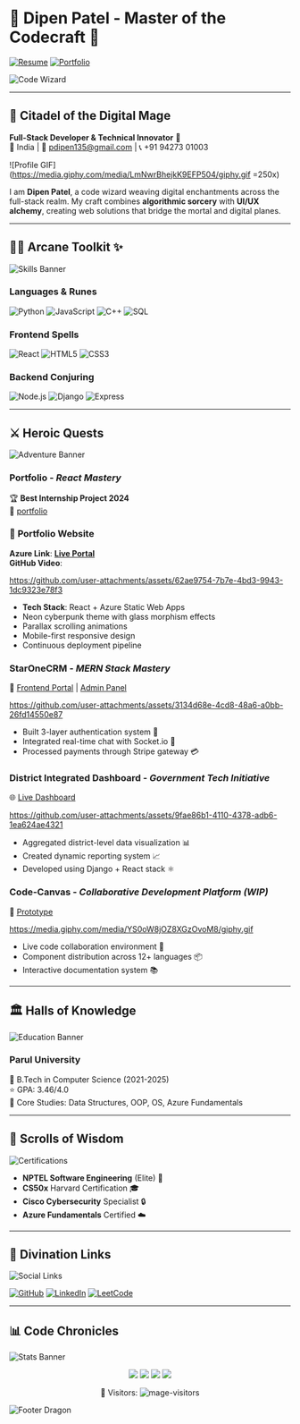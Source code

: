 
# 🐉 **Dipen Patel - Master of the Codecraft** 🚀
[![Resume](https://img.shields.io/badge/Download_Resume-4285F4?style=for-the-badge&logo=google-drive&logoColor=white)](https://drive.google.com/uc?export=download&id=17qtNnhWm3CC3_0xxX8U8Ew1zj088J9ft)
[![Portfolio](https://img.shields.io/badge/Portfolio-00f0ff?style=for-the-badge&logo=azure-devops&logoColor=white)](https://azure-portfolio.alynor.wiki)

![Code Wizard](https://media.giphy.com/media/qgQUggAC3Pfv687qPC/giphy.gif)

---

## 🏰 **Citadel of the Digital Mage**
**Full-Stack Developer & Technical Innovator** 🔮  
📍 India | 📧 pdipen135@gmail.com | 📞 +91 94273 01003  

![Profile GIF](https://media.giphy.com/media/LmNwrBhejkK9EFP504/giphy.gif =250x)

I am **Dipen Patel**, a code wizard weaving digital enchantments across the full-stack realm. My craft combines **algorithmic sorcery** with **UI/UX alchemy**, creating web solutions that bridge the mortal and digital planes.

---

## 🧙‍♂️ **Arcane Toolkit** ✨
![Skills Banner](https://media.giphy.com/media/3oKIPEqDGUULpEU0aQ/giphy.gif)

### **Languages & Runes**
![Python](https://img.shields.io/badge/Python-3776AB?style=for-the-badge&logo=python&logoColor=white)
![JavaScript](https://img.shields.io/badge/JavaScript-F7DF1E?style=for-the-badge&logo=javascript&logoColor=black)
![C++](https://img.shields.io/badge/C++-00599C?style=for-the-badge&logo=c%2B%2B&logoColor=white)
![SQL](https://img.shields.io/badge/SQL-4479A1?style=for-the-badge&logo=mysql&logoColor=white)

### **Frontend Spells**
![React](https://img.shields.io/badge/React-61DAFB?style=for-the-badge&logo=react&logoColor=black)
![HTML5](https://img.shields.io/badge/HTML5-E34F26?style=for-the-badge&logo=html5&logoColor=white)
![CSS3](https://img.shields.io/badge/CSS3-1572B6?style=for-the-badge&logo=css3&logoColor=white)

### **Backend Conjuring**
![Node.js](https://img.shields.io/badge/Node.js-339933?style=for-the-badge&logo=nodedotjs&logoColor=white)
![Django](https://img.shields.io/badge/Django-092E20?style=for-the-badge&logo=django&logoColor=white)
![Express](https://img.shields.io/badge/Express-000000?style=for-the-badge&logo=express&logoColor=white)

---

## ⚔️ **Heroic Quests**
![Adventure Banner](https://media.giphy.com/media/3o7abKhOpu0NwenH3O/giphy.gif)

### **Portfolio** - _React Mastery_
🏆 **Best Internship Project 2024**  
🔗 [portfolio](https://dipen.alynor.wiki)


### 🏰 **Portfolio Website** 
**Azure Link**: [**Live Portal**](https://azure-portfolio.alynor.wiki)  
**GitHub Video**:  

https://github.com/user-attachments/assets/62ae9754-7b7e-4bd3-9943-1dc9323e78f3

- **Tech Stack**: React + Azure Static Web Apps
- Neon cyberpunk theme with glass morphism effects
- Parallax scrolling animations
- Mobile-first responsive design
- Continuous deployment pipeline

### **StarOneCRM** - _MERN Stack Mastery_
🔗 [Frontend Portal](https://polite-field-09918cc00.4.azurestaticapps.net) | [Admin Panel](http://internship-fta5hkg7e8eaecf7.westindia-01.azurewebsites.net)  

https://github.com/user-attachments/assets/3134d68e-4cd8-48a6-a0bb-26fd14550e87

- Built 3-layer authentication system 🔐
- Integrated real-time chat with Socket.io 💬
- Processed payments through Stripe gateway 💳

### **District Integrated Dashboard** - _Government Tech Initiative_
🌐 [Live Dashboard](https://ambitious-bush-0645df200.5.azurestaticapps.net/)  

https://github.com/user-attachments/assets/9fae86b1-4110-4378-adb6-1ea624ae4321

- Aggregated district-level data visualization 📊
- Created dynamic reporting system 📈
- Developed using Django + React stack ⚛️

### **Code-Canvas** - _Collaborative Development Platform (WIP)_
🎨 [Prototype](Project-CodeCanvas-Login-Signup/Code-Canvas-Landing-Page.html)  

https://media.giphy.com/media/YS0oW8jOZ8XGzOvoM8/giphy.gif

- Live code collaboration environment 👥
- Component distribution across 12+ languages 📦
- Interactive documentation system 📚

---

## 🏛️ **Halls of Knowledge**
![Education Banner](https://media.giphy.com/media/3o7TKMt1VVNkHV2PaE/giphy.gif)

### **Parul University**  
📜 B.Tech in Computer Science (2021-2025)  
⭐ GPA: 3.46/4.0  
📖 Core Studies: Data Structures, OOP, OS, Azure Fundamentals

---

## 📜 **Scrolls of Wisdom**
![Certifications](https://media.giphy.com/media/3o6Zt6KHxJT7lrzHde/giphy.gif)

- **NPTEL Software Engineering** (Elite) 📜
- **CS50x** Harvard Certification 🎓
- **Cisco Cybersecurity** Specialist 🔒
- **Azure Fundamentals** Certified ☁️

---

## 🔮 **Divination Links**
![Social Links](https://media.giphy.com/media/j2pOGeGYKe2xCCIAfi/giphy.gif)

[![GitHub](https://img.shields.io/badge/GitHub-181717?style=for-the-badge&logo=github&logoColor=white)](https://github.com/DOodle25)
[![LinkedIn](https://img.shields.io/badge/LinkedIn-0A66C2?style=for-the-badge&logo=linkedin&logoColor=white)](https://www.linkedin.com/in/dipen-patel-792296260/)
[![LeetCode](https://img.shields.io/badge/LeetCode-FFA116?style=for-the-badge&logo=leetcode&logoColor=white)](https://leetcode.com/DIPEN125/)

---

## 📊 **Code Chronicles**
![Stats Banner](https://media.giphy.com/media/3o6vY1k6v7Y5v5Y5Wo/giphy.gif)

<div align="center">
  <img src="https://github-profile-summary-cards.vercel.app/api/cards/profile-details?username=DOodle25&theme=github_dark">
  <img src="https://github-profile-summary-cards.vercel.app/api/cards/stats?username=DOodle25&theme=github_dark">
  <img src="https://github-profile-summary-cards.vercel.app/api/cards/repos-per-language?username=DOodle25&theme=github_dark">
  <img src="https://github-readme-stats.vercel.app/api/top-langs/?username=DOodle25&layout=compact&theme=vision-friendly-dark">
</div>

<p align="center"> 
  🔭 Visitors: <img src="https://komarev.com/ghpvc/?username=DOodle25&label=Profile%20views&color=0e75b6&style=flat" alt="mage-visitors" />
</p>

![Footer Dragon](https://media.giphy.com/media/xTiTnxpQ3ghPiB2Hp6/giphy.gif)
